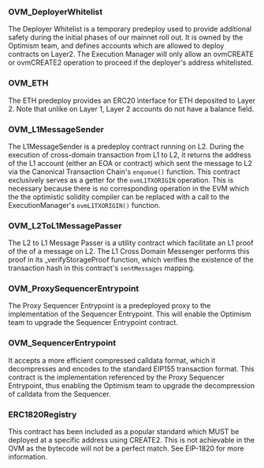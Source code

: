 ### OVM_DeployerWhitelist

The Deployer Whitelist is a temporary predeploy used to provide additional safety during the initial phases of our mainnet roll out. It is owned by the Optimism team, and defines accounts which are allowed to deploy contracts on Layer2. The Execution Manager will only allow an ovmCREATE or ovmCREATE2 operation to proceed if the deployer's address whitelisted.

### OVM_ETH

The ETH predeploy provides an ERC20 interface for ETH deposited to Layer 2. Note that unlike on Layer 1, Layer 2 accounts do not have a balance field.

### OVM_L1MessageSender

The L1MessageSender is a predeploy contract running on L2. During the execution of cross-domain transaction from L1 to L2, it returns the address of the L1 account (either an EOA or contract) which sent the message to L2 via the Canonical Transaction Chain's `enqueue()` function.
This contract exclusively serves as a getter for the `ovmL1TXORIGIN` operation. This is necessary because there is no corresponding operation in the EVM which the the optimistic solidity compiler can be replaced with a call to the ExecutionManager's `ovmL1TXORIGIN()` function.

### OVM_L2ToL1MessagePasser

The L2 to L1 Message Passer is a utility contract which facilitate an L1 proof of the
of a message on L2. The L1 Cross Domain Messenger performs this proof in its
_verifyStorageProof function, which verifies the existence of the transaction hash in this
contract's `sentMessages` mapping.

### OVM_ProxySequencerEntrypoint

The Proxy Sequencer Entrypoint is a predeployed proxy to the implementation of the
Sequencer Entrypoint. This will enable the Optimism team to upgrade the Sequencer Entrypoint
contract.

### OVM_SequencerEntrypoint

It accepts a more efficient compressed calldata format, which it decompresses and encodes to the standard EIP155 transaction format.
This contract is the implementation referenced by the Proxy Sequencer Entrypoint, thus enabling the Optimism team to upgrade the decompression of calldata from the Sequencer.

### ERC1820Registry

This contract has been included as a popular standard which MUST be deployed at a specific address using CREATE2. This is not achievable in the OVM as the bytecode will not be a perfect match.
See EIP-1820 for more information.
